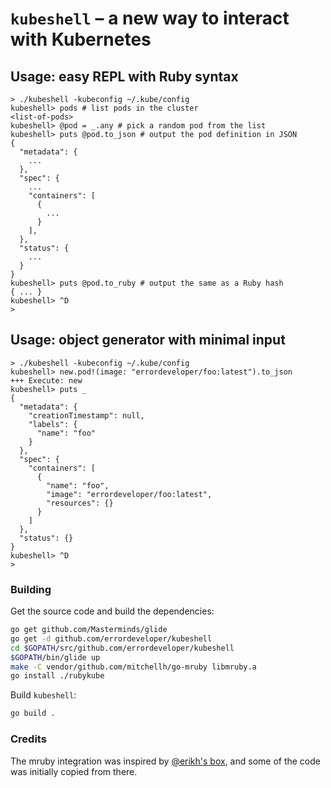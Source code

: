 # `kubeshell` – a new way to interact with Kubernetes

## Usage: easy REPL with Ruby syntax

```console
> ./kubeshell -kubeconfig ~/.kube/config
kubeshell> pods # list pods in the cluster
<list-of-pods>
kubeshell> @pod = _.any # pick a random pod from the list
kubeshell> puts @pod.to_json # output the pod definition in JSON
{
  "metadata": {
    ...
  },
  "spec": {
    ...
    "containers": [
      {
        ...
      }
    ],
  },
  "status": {
    ...
  }
}
kubeshell> puts @pod.to_ruby # output the same as a Ruby hash
{ ... }
kubeshell> ^D
> 
```

## Usage: object generator with minimal input

```console
> ./kubeshell -kubeconfig ~/.kube/config
kubeshell> new.pod!(image: "errordeveloper/foo:latest").to_json
+++ Execute: new 
kubeshell> puts _
{
  "metadata": {
    "creationTimestamp": null,
    "labels": {
      "name": "foo"
    }
  },
  "spec": {
    "containers": [
      {
        "name": "foo",
        "image": "errordeveloper/foo:latest",
        "resources": {}
      }
    ]
  },
  "status": {}
}
kubeshell> ^D
>
```

### Building

Get the source code and build the dependencies:

```bash
go get github.com/Masterminds/glide
go get -d github.com/errordeveloper/kubeshell
cd $GOPATH/src/github.com/errordeveloper/kubeshell
$GOPATH/bin/glide up
make -C vendor/github.com/mitchellh/go-mruby libmruby.a
go install ./rubykube
```

Build `kubeshell`:
```bash
go build .
```

### Credits

The mruby integration was inspired by [@erikh's box](https://github.com/erikh/box), and some of the code was initially copied from there.
